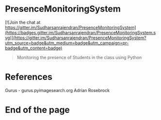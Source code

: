 # PresenceMonitoringSystem

[![Join the chat at https://gitter.im/Sudharsanrajendran/PresenceMonitoringSystem](https://badges.gitter.im/Sudharsanrajendran/PresenceMonitoringSystem.svg)](https://gitter.im/Sudharsanrajendran/PresenceMonitoringSystem?utm_source=badge&utm_medium=badge&utm_campaign=pr-badge&utm_content=badge)
> Monitoring the presence of Students in the class using Python

# References
Gurus - gurus.pyimagesearch.org Adrian Rosebrock

# End of the page
